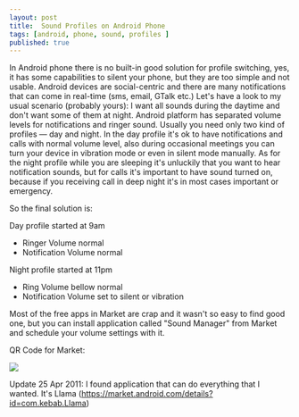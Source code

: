 ```yaml
---
layout: post
title:  Sound Profiles on Android Phone
tags: [android, phone, sound, profiles ]
published: true
---
```


In Android phone there is no built-in good solution for profile switching, yes, it has some capabilities to silent your phone, but they are too simple and not usable. Android devices are social-centric and there are many notifications that can come in real-time (sms, email, GTalk etc.) 
Let's have a look to my usual scenario (probably yours):
I want all sounds during the daytime and don't want some of them at night. 
Android platform has separated volume levels for notifications and ringer sound. Usually you need only two kind of profiles — day and night.
In the day profile it's ok to have notifications and calls with normal volume level, also during occasional meetings you can turn your device in vibration mode or even in silent mode manually.
As for the night profile while you are sleeping it's unluckily that you want to hear notification sounds, but for calls it's important to have sound turned on, because if you receiving call in deep night it's in most cases important or emergency. 

So the final solution is:

Day profile started at 9am 

* Ringer Volume normal 
* Notification Volume normal

Night profile started at 11pm

* Ring Volume bellow normal
* Notification Volume set to silent or vibration

Most of the free apps in Market are crap and it wasn't so easy to find good one, but you can install application called "Sound Manager" from Market and schedule your volume settings with it.

QR Code for Market:

![](http://chart.apis.google.com/chart?cht=qr&chs=200x200&chl=http://cyrket.com/qr/16814)

Update  25 Apr 2011: 
I found application that can do everything that I wanted.
It's Llama (https://market.android.com/details?id=com.kebab.Llama)






